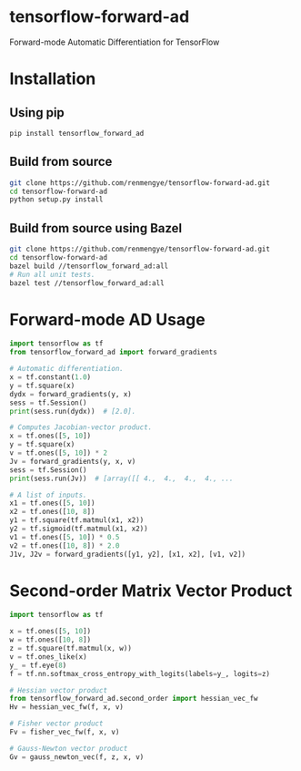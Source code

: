 # tensorflow-forward-ad
Forward-mode Automatic Differentiation for TensorFlow

# Installation
## Using pip
```bash
pip install tensorflow_forward_ad
```
## Build from source
```bash
git clone https://github.com/renmengye/tensorflow-forward-ad.git
cd tensorflow-forward-ad
python setup.py install
```

## Build from source using Bazel
```bash
git clone https://github.com/renmengye/tensorflow-forward-ad.git
cd tensorflow-forward-ad
bazel build //tensorflow_forward_ad:all
# Run all unit tests.
bazel test //tensorflow_forward_ad:all
```

# Forward-mode AD Usage
```python
import tensorflow as tf
from tensorflow_forward_ad import forward_gradients

# Automatic differentiation.
x = tf.constant(1.0)
y = tf.square(x)
dydx = forward_gradients(y, x)
sess = tf.Session()
print(sess.run(dydx))  # [2.0].

# Computes Jacobian-vector product.
x = tf.ones([5, 10])
y = tf.square(x)
v = tf.ones([5, 10]) * 2
Jv = forward_gradients(y, x, v)
sess = tf.Session()
print(sess.run(Jv))  # [array([[ 4.,  4.,  4.,  4., ...

# A list of inputs.
x1 = tf.ones([5, 10])
x2 = tf.ones([10, 8])
y1 = tf.square(tf.matmul(x1, x2))
y2 = tf.sigmoid(tf.matmul(x1, x2))
v1 = tf.ones([5, 10]) * 0.5
v2 = tf.ones([10, 8]) * 2.0
J1v, J2v = forward_gradients([y1, y2], [x1, x2], [v1, v2])
```

# Second-order Matrix Vector Product
```python
import tensorflow as tf

x = tf.ones([5, 10])
w = tf.ones([10, 8])
z = tf.square(tf.matmul(x, w))
v = tf.ones_like(x)
y_ = tf.eye(8)
f = tf.nn.softmax_cross_entropy_with_logits(labels=y_, logits=z)

# Hessian vector product
from tensorflow_forward_ad.second_order import hessian_vec_fw
Hv = hessian_vec_fw(f, x, v)

# Fisher vector product
Fv = fisher_vec_fw(f, x, v)

# Gauss-Newton vector product
Gv = gauss_newton_vec(f, z, x, v)
```
